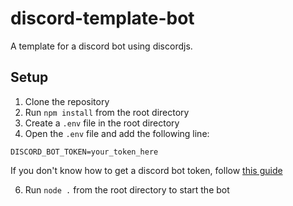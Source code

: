 # discord-template-bot

A template for a discord bot using discordjs.

## Setup

1. Clone the repository
2. Run `npm install` from the root directory
3. Create a `.env` file in the root directory
5. Open the `.env` file and add the following line:
```
DISCORD_BOT_TOKEN=your_token_here
```
If you don't know how to get a discord bot token, follow [this guide](https://discordjs.guide/preparations/setting-up-a-bot-application.html#creating-your-bot)

6. Run `node .` from the root directory to start the bot



